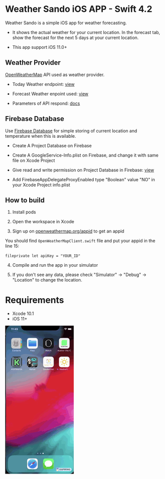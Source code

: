 # Weather Sando iOS APP - Swift 4.2

Weather Sando is a simple iOS app for weather forecasting. 

- It shows the actual weather for your current location. In the forecast tab, show the forecast for the next 5 days at your current location. 

- This app support iOS 11.0+

## Weather Provider

[OpenWeatherMap](http://openweathermap.org/api) API used as weather provider.

- Today Weather endpoint: [view](http://api.openweathermap.org/data/2.5/weather?lat=41.0098876953125&lon=28.8713888390362&units=metric&APPID=67baa261ccbfd6c99703333a6dc8a562)

- Forecast Weather enpoint used: [view](http://api.openweathermap.org/data/2.5/forecast?lat=41.0098876953125&lon=28.8713888390362&units=metric&APPID=67baa261ccbfd6c99703333a6dc8a562)

- Parameters of API respond: [docs](https://openweathermap.org/api)

## Firebase Database

Use [Firebase Database](https://firebase.google.com/docs/database/ios/start) for simple storing of current location  and  temperature when this is available.

- Create A Project Database on Firebase

- Create A GoogleService-Info.plist on Firebase, and change it with same file on Xcode Project 

- Give read and write permission on Project Database in Firebase: [view](https://stackoverflow.com/a/43295908)

- Add FirebaseAppDelegateProxyEnabled type "Boolean" value "NO" in your Xcode Project info.plist

## How to build

1) Install pods

2) Open the workspace in Xcode

3) Sign up on [openweathermap.org/appid](http://openweathermap.org/appid) to get an appid

You should find `OpenWeatherMapClient.swift` file and put your appid in the line 15:

``fileprivate let apiKey = "YOUR_ID"``
 
4) Compile and run the app in your simulator

5) If you don't see any data, please check "Simulator" -> "Debug" -> "Location" to change the location.

# Requirements

* Xcode 10.1
* iOS 11+

![](WeatherSandoDemo.gif)









